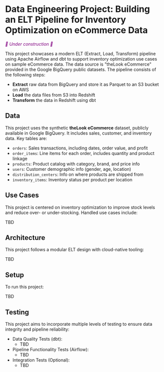 # Data Engineering Project: Building an ELT Pipeline for Inventory Optimization on eCommerce Data

<span style="color:purple"><em>👾 Under construction 👾</em></span>

This project showcases a modern ELT (Extract, Load, Transform) pipeline using Apache Airflow and dbt to support inventory optimization use cases on sample eCommerce data. The data source is "theLook eCommerce" provided in the Google BigQuery public datasets.
The pipeline consists of the following steps:
- **Extract** raw data from BigQuery and store it as Parquet to an S3 bucket on AWS
- **Load** the data files from S3 into Redshift
- **Transform** the data in Redshift using dbt

## Data

This project uses the synthetic **theLook eCommerce** dataset, publicly available in Google BigQuery. It includes sales, customer, and inventory data. Key tables are:

- `orders`: Sales transactions, including dates, order value, and profit
- `order_items`: Line items for each order, includes quantity and product linkage
- `products`: Product catalog with category, brand, and price info
- `users`: Customer demographic info (gender, age, location)
- `distribution_centers`: Info on where products are shipped from
- `inventory_items`: Inventory status per product per location


## Use Cases

This project is centered on inventory optimization to improve stock levels and reduce over- or under-stocking. Handled use cases include:

TBD

## Architecture

This project follows a modular ELT design with cloud-native tooling:

TBD

## Setup

To run this project:

TBD

## Testing

This project aims to incorporate multiple levels of testing to ensure data integrity and pipeline reliability:

- Data Quality Tests (dbt):
  - TBD
- Pipeline Functionality Tests (Airflow):
  - TBD
- Integration Tests (Optional):
  - TBD